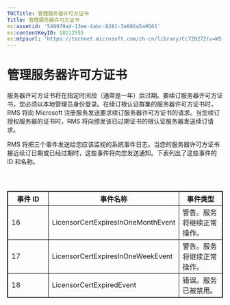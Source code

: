 ```yaml
---
TOCTitle: 管理服务器许可方证书
Title: 管理服务器许可方证书
ms:assetid: '549979ad-13ee-4abc-8281-3e002a5a9561'
ms:contentKeyID: 18112555
ms:mtpsurl: 'https://technet.microsoft.com/zh-cn/library/Cc720272(v=WS.10)'
---
```


管理服务器许可方证书
====================

服务器许可方证书将在指定时间段（通常是一年）后过期。要续订服务器许可方证书，您必须以本地管理员身份登录。在续订根认证群集的服务器许可方证书时，RMS 将向 Microsoft 注册服务发送要求续订服务器许可方证书的请求。当您续订授权服务器的证书时，RMS 将向颁发该已过期证书的根认证服务器发送续订请求。

RMS 将把三个事件发送给您应该监视的系统事件日志。当您的服务器许可方证书接近续订日期或已经过期时，这些事件将向您发送通知。下表列出了这些事件的 ID 和名称。

###  

 
<p></p>

<table style="border:1px solid black;">
<colgroup>
<col width="33%" />
<col width="33%" />
<col width="33%" />
</colgroup>
<thead>
<tr class="header">
<th style="border:1px solid black;" >事件 ID</th>
<th style="border:1px solid black;" >事件名称</th>
<th style="border:1px solid black;" >事件类型</th>
</tr>
</thead>
<tbody>
<tr class="odd">
<td style="border:1px solid black;">16</td>
<td style="border:1px solid black;">LicensorCertExpiresInOneMonthEvent</td>
<td style="border:1px solid black;">警告。服务将继续正常操作。</td>
</tr>
<tr class="even">
<td style="border:1px solid black;">17</td>
<td style="border:1px solid black;">LicensorCertExpiresInOneWeekEvent</td>
<td style="border:1px solid black;">警告。服务将继续正常操作。</td>
</tr>
<tr class="odd">
<td style="border:1px solid black;">18</td>
<td style="border:1px solid black;">LicensorCertExpiredEvent</td>
<td style="border:1px solid black;">错误。服务已被禁用。</td>
</tr>
</tbody>
</table>

<p></p>

